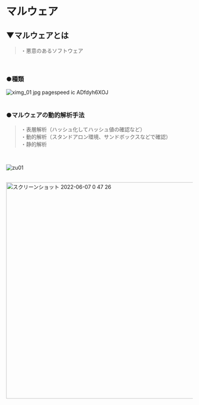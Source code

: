 # マルウェア

## ▼マルウェアとは
>・悪意のあるソフトウェア<br>
<br>

### ●種類
![ximg_01 jpg pagespeed ic ADfdyh6XOJ](https://user-images.githubusercontent.com/81621944/229345226-71c65c38-1f49-40af-9765-6a28824ff6c8.jpg)<br>
<br>

### ●マルウェアの動的解析手法
>・表層解析（ハッシュ化してハッシュ値の確認など）<br>
>・動的解析（スタンドアロン環境、サンドボックスなどで確認）<br>
>・静的解析<br>
<br>

![zu01](https://user-images.githubusercontent.com/81621944/229345273-643ba0ce-ba4b-46d5-b872-2fc468351c50.jpg)<br>
<br>

<img width="583" alt="スクリーンショット 2022-06-07 0 47 26" src="https://user-images.githubusercontent.com/81621944/229345281-ca962302-150f-4b1a-92c7-6c572dacf86f.png"><br>
<br>

